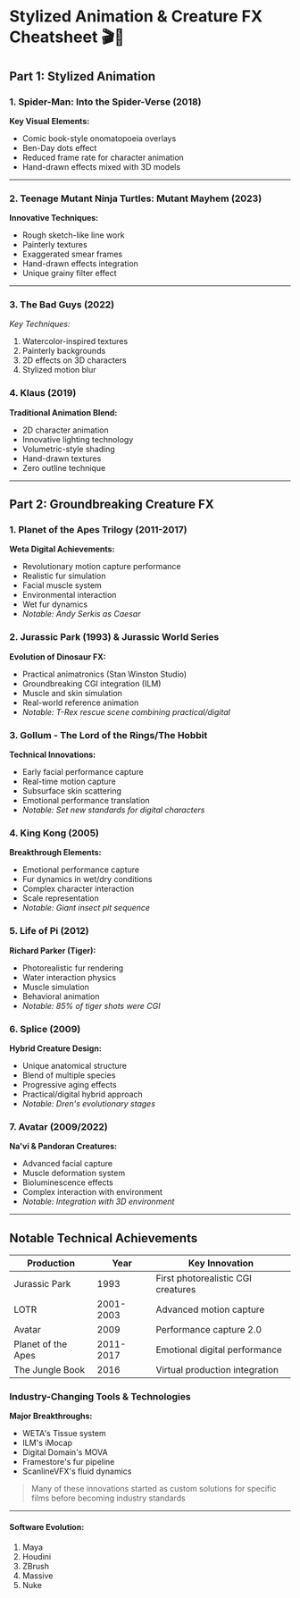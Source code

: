 # Stylized Animation & Creature FX Cheatsheet 🎬🦖

## Part 1: Stylized Animation

### 1. Spider-Man: Into the Spider-Verse (2018)

**Key Visual Elements:**
* Comic book-style onomatopoeia overlays
* Ben-Day dots effect
* Reduced frame rate for character animation
* Hand-drawn effects mixed with 3D models

---

### 2. Teenage Mutant Ninja Turtles: Mutant Mayhem (2023)

**Innovative Techniques:**
* Rough sketch-like line work
* Painterly textures
* Exaggerated smear frames
* Hand-drawn effects integration
* Unique grainy filter effect

---

### 3. The Bad Guys (2022)
*Key Techniques:*

1. Watercolor-inspired textures
2. Painterly backgrounds
3. 2D effects on 3D characters
4. Stylized motion blur

### 4. Klaus (2019)

**Traditional Animation Blend:**
* 2D character animation
* Innovative lighting technology
* Volumetric-style shading
* Hand-drawn textures
* Zero outline technique

---

## Part 2: Groundbreaking Creature FX

### 1. Planet of the Apes Trilogy (2011-2017)

**Weta Digital Achievements:**
* Revolutionary motion capture performance
* Realistic fur simulation
* Facial muscle system
* Environmental interaction
* Wet fur dynamics
* *Notable: Andy Serkis as Caesar*

### 2. Jurassic Park (1993) & Jurassic World Series

**Evolution of Dinosaur FX:**
* Practical animatronics (Stan Winston Studio)
* Groundbreaking CGI integration (ILM)
* Muscle and skin simulation
* Real-world reference animation
* *Notable: T-Rex rescue scene combining practical/digital*

### 3. Gollum - The Lord of the Rings/The Hobbit

**Technical Innovations:**
* Early facial performance capture
* Real-time motion capture
* Subsurface skin scattering
* Emotional performance translation
* *Notable: Set new standards for digital characters*

### 4. King Kong (2005)

**Breakthrough Elements:**
* Emotional performance capture
* Fur dynamics in wet/dry conditions
* Complex character interaction
* Scale representation
* *Notable: Giant insect pit sequence*

### 5. Life of Pi (2012)

**Richard Parker (Tiger):**
* Photorealistic fur rendering
* Water interaction physics
* Muscle simulation
* Behavioral animation
* *Notable: 85% of tiger shots were CGI*

### 6. Splice (2009)

**Hybrid Creature Design:**
* Unique anatomical structure
* Blend of multiple species
* Progressive aging effects
* Practical/digital hybrid approach
* *Notable: Dren's evolutionary stages*

### 7. Avatar (2009/2022)

**Na'vi & Pandoran Creatures:**
* Advanced facial capture
* Muscle deformation system
* Bioluminescence effects
* Complex interaction with environment
* *Notable: Integration with 3D environment*

---

## Notable Technical Achievements

| Production | Year | Key Innovation |
|------------|------|----------------|
| Jurassic Park | 1993 | First photorealistic CGI creatures |
| LOTR | 2001-2003 | Advanced motion capture |
| Avatar | 2009 | Performance capture 2.0 |
| Planet of the Apes | 2011-2017 | Emotional digital performance |
| The Jungle Book | 2016 | Virtual production integration |

### Industry-Changing Tools & Technologies

**Major Breakthroughs:**
* WETA's Tissue system
* ILM's iMocap
* Digital Domain's MOVA
* Framestore's fur pipeline
* ScanlineVFX's fluid dynamics

> Many of these innovations started as custom solutions for specific films before becoming industry standards

***

#### Software Evolution:

1. Maya
2. Houdini
3. ZBrush
4. Massive
5. Nuke
